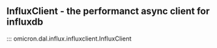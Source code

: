 ## InfluxClient - the performanct async client for influxdb

::: omicron.dal.influx.influxclient.InfluxClient
